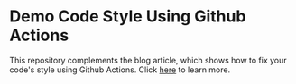 # Demo Code Style Using Github Actions

This repository complements the blog article, which shows how to fix your code's style using Github Actions. Click [here](https://akki.ca/blog/fix-the-style-of-your-code-using-github-actions) to learn more.
